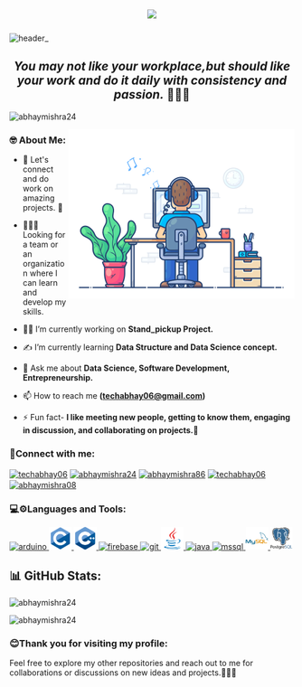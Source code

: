 
<h1 align="center">
  <a href="https://git.io/typing-svg">
    <img src="https://readme-typing-svg.herokuapp.com/?lines=Hello,Everyone!+👋;Welcome+to+my+Github+💻;This+is+Abhay+Mishra+😊;&center=true&size=30">
  </a>
</h1>

![header_](https://mir-s3-cdn-cf.behance.net/project_modules/fs/79731568097599.5b50bca477735.jpg)
<h2 align="center"><i>You may not like your workplace,<span><span/>but  should like your work and do it daily with consistency and passion.</i> 🧑‍💻🚀 </h2>

<p align="left"> <img src="https://komarev.com/ghpvc/?username=abhaymishra24&color=0e75b6&style=flat&label=_Hey_👋_!_You+are+my+visitor+no." alt="abhaymishra24" /> </p>

<img align="right" alt="Programming" width="400" src="https://raw.githubusercontent.com/jsuarezruiz/jsuarezruiz/master/images/coding.gif">


### 🤓 About Me:

- 🤝 Let's connect and do work on amazing projects. 🚀 

- 🧑‍🤝‍🧑 Looking for a team or an organization where I can learn and develop my skills.

- 🧑‍💻 I’m currently working on **Stand_pickup Project.**

- ✍️ I’m currently learning **Data Structure and Data Science concept.**

- 💬 Ask me about **Data Science, Software Development, Entrepreneurship.**

- 📫 How to reach me **(techabhay06@gmail.com)**

- ⚡ Fun fact- **I like meeting new people, getting to know them, engaging in discussion, and collaborating on projects.🤝**

<h3 align="left">🤝Connect with me:</h3>
<p align="left">
<a href="https://linkedin.com/in/techabhay06" target="blank"><img align="center" src="https://raw.githubusercontent.com/rahuldkjain/github-profile-readme-generator/master/src/images/icons/Social/linked-in-alt.svg" alt="techabhay06" height="30" width="40" /></a>
<a href="https://abhaymishra24.github.io/" target="blank"><img align="center" src="https://www.svgrepo.com/show/429905/portfolio-my-profile-browser.svg" alt="abhaymishra24" height="30" width="40" /></a>
<a href="https://www.codechef.com/users/abhaymishra86" target="blank"><img align="center" src="https://cdn.jsdelivr.net/npm/simple-icons@3.1.0/icons/codechef.svg" alt="abhaymishra86" height="30" width="40" /></a>
<a href="https://www.hackerrank.com/techabhay06" target="blank"><img align="center" src="https://raw.githubusercontent.com/rahuldkjain/github-profile-readme-generator/master/src/images/icons/Social/hackerrank.svg" alt="techabhay06" height="30" width="40" /></a>
<a href="https://www.leetcode.com/abhaymishra08" target="blank"><img align="center" src="https://raw.githubusercontent.com/rahuldkjain/github-profile-readme-generator/master/src/images/icons/Social/leet-code.svg" alt="abhaymishra08" height="30" width="40" /></a>
</p>


<h3 align="left">💻⚙️Languages and Tools:</h3>
<p align="left"> <a href="https://www.arduino.cc/" target="_blank" rel="noreferrer"> <img src="https://cdn.worldvectorlogo.com/logos/arduino-1.svg" alt="arduino" width="40" height="40"/> </a> <a href="https://www.cprogramming.com/" target="_blank" rel="noreferrer"> <img src="https://raw.githubusercontent.com/devicons/devicon/master/icons/c/c-original.svg" alt="c" width="40" height="40"/> </a> <a href="https://www.w3schools.com/cpp/" target="_blank" rel="noreferrer"> <img src="https://raw.githubusercontent.com/devicons/devicon/master/icons/cplusplus/cplusplus-original.svg" alt="cplusplus" width="40" height="40"/> </a> <a href="https://firebase.google.com/" target="_blank" rel="noreferrer"> <img src="https://www.vectorlogo.zone/logos/firebase/firebase-icon.svg" alt="firebase" width="40" height="40"/> </a> <a href="https://git-scm.com/" target="_blank" rel="noreferrer"> <img src="https://www.vectorlogo.zone/logos/git-scm/git-scm-icon.svg" alt="git" width="40" height="40"/> </a> <a href="https://www.java.com" target="_blank" rel="noreferrer"> <img src="https://raw.githubusercontent.com/devicons/devicon/master/icons/java/java-original.svg" alt="java" width="40" height="40"/> </a> <a href="https://www.python.com" target="_blank" rel="noreferrer"> <img src="https://s3.dualstack.us-east-2.amazonaws.com/pythondotorg-assets/media/files/python-logo-only.svg" alt="java" width="40" height="40"/> </a> 
<a href="https://www.microsoft.com/en-us/sql-server" target="_blank" rel="noreferrer"> <img src="https://www.svgrepo.com/show/303229/microsoft-sql-server-logo.svg" alt="mssql" width="40" height="40"/> </a> <a href="https://www.mysql.com/" target="_blank" rel="noreferrer"> <img src="https://raw.githubusercontent.com/devicons/devicon/master/icons/mysql/mysql-original-wordmark.svg" alt="mysql" width="40" height="40"/> </a> <a href="https://www.postgresql.org" target="_blank" rel="noreferrer"> <img src="https://raw.githubusercontent.com/devicons/devicon/master/icons/postgresql/postgresql-original-wordmark.svg" alt="postgresql" width="40" height="40"/> </a> </p>


## 📊 GitHub Stats:

<p align="left">
  <img src="https://github-readme-stats.vercel.app/api?username=abhaymishra24&show_icons=true&locale=en" alt="abhaymishra24" />
</p>

<p align="Centre">
  <img src="https://github-readme-stats.vercel.app/api/top-langs?username=abhaymishra24&show_icons=true&locale=en&layout=compact" alt="abhaymishra24" />
</p>

 
<h3 align="left"> 😊Thank you for visiting my profile: </h3>

Feel free to explore my other repositories and reach out to me for collaborations or discussions on new ideas and projects.🤝😊🚀
 
